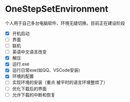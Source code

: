# OneStepSetEnvironment









 个人用于自己多台电脑软件、环境无缝切换。目前正在建设阶段
- [x] 开机启动
- [ ] 界面
- [ ] 联机
- [ ] 英语中文语言改变
- [x] 解压
- [x] 运行.exe
- [x] 运行日常exe(如QQ、VSCode安装)
- [x] 环境的配置
- [ ] 实现环境的安装（重点 被平时的语言环境整烦了）
- [ ] 优化下载后的界面
- [ ] 允许下载的中断和恢复

